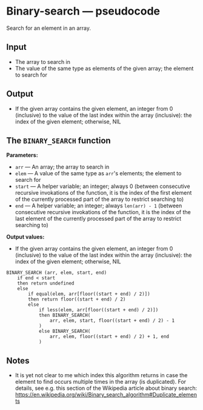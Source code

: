 # Binary-search — pseudocode

Search for an element in an array.

## Input

- The array to search in
- The value of the same type as elements of the given array; the element to search for

## Output

- If the given array contains the given element, an integer from 0 (inclusive) to the value of the last index within the array (inclusive): the index of the given element; otherwise, NIL

## The `BINARY_SEARCH` function

**Parameters:**

- `arr` — An array; the array to search in
- `elem` — A value of the same type as `arr`'s elements; the element to search for
- `start` — A helper variable; an integer; always 0 (between consecutive recursive invokations of the function, it is the index of the first element of the currently processed part of the array to restrict searching to)
- `end` — A helper variable; an integer; always `len(arr) - 1` (between consecutive recursive invokations of the function, it is the index of the last element of the currently processed part of the array to restrict searching to)

**Output values:**

- If the given array contains the given element, an integer from 0 (inclusive) to the value of the last index within the array (inclusive): the index of the given element; otherwise, NIL

```
BINARY_SEARCH (arr, elem, start, end)
	if end < start
	then return undefined
	else
		if equal(elem, arr[floor((start + end) / 2)])
		then return floor((start + end) / 2)
		else
			if less(elem, arr[floor((start + end) / 2)])
			then BINARY_SEARCH(
				arr, elem, start, floor((start + end) / 2) - 1
			)
			else BINARY_SEARCH(
				arr, elem, floor((start + end) / 2) + 1, end
			)
```

## Notes

- It is yet not clear to me which index this algorithm returns in case the element to find occurs multiple times in the array (is duplicated). For details, see e.g. this section of the Wikipedia article about binary search: https://en.wikipedia.org/wiki/Binary_search_algorithm#Duplicate_elements